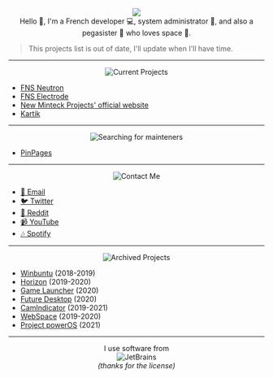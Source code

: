 <p align="center">
  <img src="https://user-images.githubusercontent.com/46352972/116479393-d9018300-a87f-11eb-80bd-7e0b33327e0b.jpg"><br>
  Hello 👋, I'm a French developer 💻, system administrator 🔌, and also a pegasister 🦄 who loves space 🌠.
</p>

> This projects list is out of date, I'll update when I'll have time.

<hr>

<p align="center">
  <img src="https://user-images.githubusercontent.com/46352972/116480267-4e218800-a881-11eb-87c3-b3537a7fdc2b.png" alt="Current Projects">
</p>

* [FNS Neutron](https://github.com/Minteck-Projects/Neutron-Core)
* [FNS Electrode](https://github.com/Minteck-Projects/Electrode)
* [New Minteck Projects' official website](https://github.com/Minteck-Projects/Website)
* [Kartik](https://kartikgame.mooo.com)

<hr>

<p align="center">
  <img src="https://user-images.githubusercontent.com/46352972/116480622-f3d4f700-a881-11eb-9cc1-44786c48d3da.png" alt="Searching for mainteners">
</p>

* [PinPages](https://github.com/Minteck-Projects/PinPages)

<hr>

<p align="center">
  <img src="https://user-images.githubusercontent.com/46352972/116480673-0cdda800-a882-11eb-84fd-64e808fa77b0.png" alt="Contact Me">
</p>

* [📩 Email](mailto:nekostarfan@gmail.com)
* [🐦 Twitter](https://twitter.com/_Minteck)
* [🔔 Reddit](https://reddit.com/user/Minteck)
* [📹 YouTube](https://www.youtube.com/channel/UCfjxe9cs-ovoP1rBVwdMq0Q)
* [🎶 Spotify](https://open.spotify.com/user/6d7k4vmups3jm5hfimr86nkhb)

<hr>

<p align="center">
  <img src="https://user-images.githubusercontent.com/46352972/116480649-02231300-a882-11eb-8d15-681407802165.png" alt="Archived Projects">
</p>

* [Winbuntu](https://github.com/Minteck-Projects/Winbuntu) (2018-2019)
* [Horizon](https://github.com/Minteck-Projects/Horizon) (2019-2020)
* [Game Launcher](https://github.com/Minteck-Projects/Game-Launcher) (2020)
* [Future Desktop](https://github.com/Minteck-Projects/Future-Desktop) (2020)
* [CamIndicator](https://github.com/Minteck-Projects/CamIndicator) (2019-2021)
* [WebSpace](https://github.com/Minteck-Projects/WebSpace-Desktop) (2019-2020)
* [Project powerOS](https://github.com/Minteck/powerOS) (2021)

<hr>

<p align="center">
  I use software from <br>
  <img alt="JetBrains" src="https://user-images.githubusercontent.com/46352972/116481827-44e5ea80-a884-11eb-9925-67ea1de9b2e1.png"> <br>
  <i>(thanks for the license)</i>
</p>
